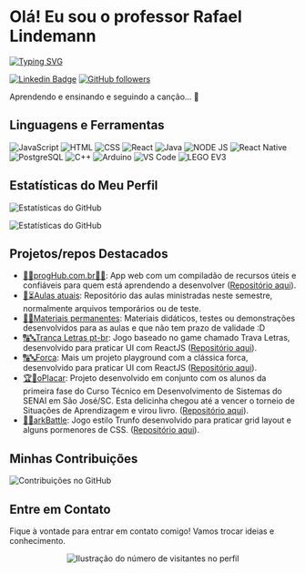 # Olá! Eu sou o professor Rafael Lindemann
[![Typing SVG](https://readme-typing-svg.herokuapp.com/?color=ff91a4&size=35&center=true&vcenter=true&width=1000&lines=Temos+coisas+legais+aqui+:%29;Fique+à+vontade+para+conferir;E+contribuir,+se+assim+desejar)](https://git.io/typing-svg)  

[![Linkedin Badge](https://img.shields.io/badge/-LinkedIn-blue?style=flat-square&logo=Linkedin&logoColor=white&link=https://www.linkedin.com/in/rafael-lindemann-duarte-59437867/)](https://www.linkedin.com/in/rafael-lindemann-duarte-59437867/)
[![GitHub followers](https://img.shields.io/github/followers/rafaellindemann?label=Follow&style=social)](https://github.com/rafaellindemann)

Aprendendo e ensinando e seguindo a canção... 🎸

## Linguagens e Ferramentas


![JavaScript](https://img.shields.io/badge/-JavaScript-F7DF1E?style=flat-square&logo=javascript&logoColor=black)
![HTML](https://img.shields.io/badge/-HTML-E34F26?style=flat-square&logo=html5&logoColor=white)
![CSS](https://img.shields.io/badge/-CSS-1572B6?style=flat-square&logo=css3&logoColor=white)
![React](https://img.shields.io/badge/-React-61DAFB?style=flat-square&logo=react&logoColor=black)
![Java](https://img.shields.io/badge/-Java-007396?style=flat-square&logo=java&logoColor=white)
![NODE JS](https://img.shields.io/badge/-NodeJS-2C682C?style=flat-square&logo=node&logoColor=black)
![React Native](https://img.shields.io/badge/-React%20Native-61DAFB?style=flat-square&logo=react&logoColor=black)
![PostgreSQL](https://img.shields.io/badge/-PostgreSQL-00599C?style=flat-square&logo=postgresql&logoColor=white)
![C++](https://img.shields.io/badge/-C++-00599C?style=flat-square&logo=c%2B%2B&logoColor=white)
![Arduino](https://img.shields.io/badge/-Arduino-00979D?style=flat-square&logo=arduino&logoColor=white)
![VS Code](https://img.shields.io/badge/-VS%20Code-007ACC?style=flat-square&logo=visual-studio-code&logoColor=white)
![LEGO EV3](https://img.shields.io/badge/-LEGO%20EV3-00A4EF?style=flat-square&logo=lego&logoColor=white)

## Estatísticas do Meu Perfil

![Estatísticas do GitHub](https://github-readme-stats.vercel.app/api?username=rafaellindemann&show_icons=true&theme=dark)

![Estatísticas do GitHub](https://github-readme-stats.vercel.app/api/top-langs/?username=rafaellindemann&layout=pie&langs_count=16&theme=dark)



## Projetos/repos Destacados
- [🧡🎁progHub.com.br🎁🧡](https://www.proghub.com.br/): App web com um compiladão de recursos úteis e confiáveis para quem está aprendendo a desenvolver ([Repositório aqui](https://github.com/rafaellindemann/rafaellindemann.github.io)).
- [📝⏳Aulas atuais](https://github.com/rafaellindemann/2024_2_arquivosDeAula): Repositório das aulas ministradas neste semestre, normalmente arquivos temporários ou de teste.
- [📖📍Materiais permanentes](https://github.com/rafaellindemann/materiaisDeAula-permanente): Materiais didáticos, testes ou demonstrações  desenvolvidos para as aulas e que não tem prazo de validade :D
- [🔠🔤Tranca Letras pt-br](https://tranca-letra-pt-br.vercel.app/): Jogo baseado no game chamado Trava Letras, desenvolvido para praticar UI com ReactJS ([Repositório aqui](https://github.com/rafaellindemann/tranca-letra-pt-br)).
- [🔠🔤Forca](https://www.proghub.com.br/hangman/): Mais um projeto playground com a clássica forca, desenvolvido para praticar UI com ReactJS ([Repositório aqui](https://github.com/rafaellindemann/hangman)).
- [🏆🏅oPlacar](http://proghub.com.br/oPlacar/): Projeto desenvolvido em conjunto com os alunos da primeira fase do Curso Técnico em Desenvolvimento de Sistemas do SENAI em São José/SC. Esta delicinha chegou até a vencer o torneio de Situações de Aprendizagem e virou livro. ([Repositório aqui](https://github.com/rafaellindemann/oPlacar)).
- [🦕🦖arkBattle](http://proghub.com.br/arkBattle/): Jogo estilo Trunfo desenvolvido para praticar grid layout e alguns pormenores de CSS. ([Repositório aqui](https://github.com/rafaellindemann/arkBattle)).
## Minhas Contribuições

![Contribuições no GitHub](https://github-readme-streak-stats.herokuapp.com/?user=rafaellindemann&theme=dark)

## Entre em Contato

Fique à vontade para entrar em contato comigo! Vamos trocar ideias e conhecimento.

<p align="center">
  <img
    src="https://profile-counter.glitch.me/rafaellindemann/count.svg"
    alt="Ilustração do número de visitantes no perfil"
  />
</p>

<!-- - LinkedIn: [rafael-lindemann-duarte-59437867](https://www.linkedin.com/in/rafael-lindemann-duarte-59437867e/) -->
<!-- - Email: seuemail@example.com -->

<!-- <span style="color: red;">Este texto é vermelho</span> -->
